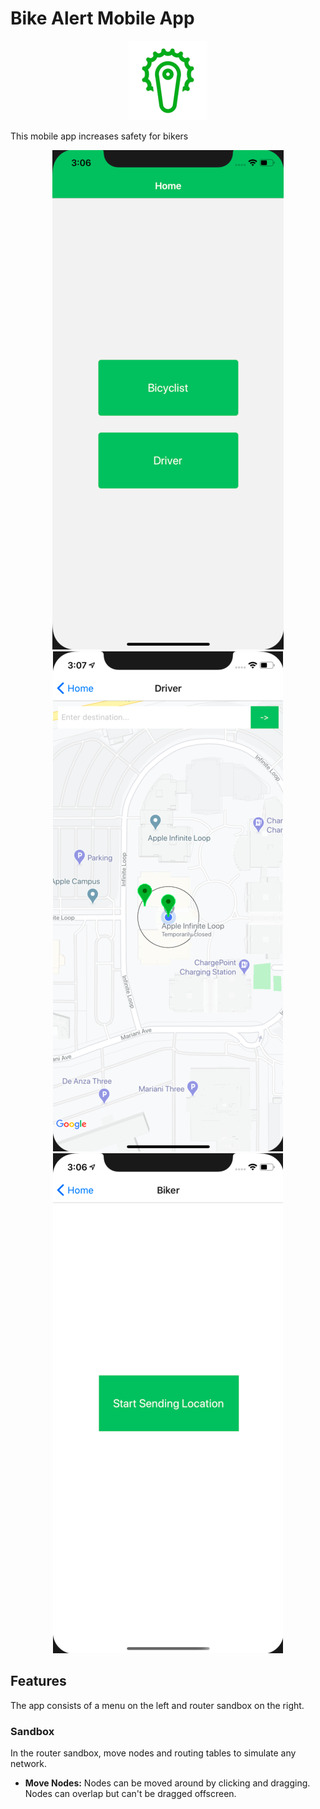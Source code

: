 # Bike Alert Mobile App

<p align="center"><img src="readmeFiles/appIcon.png?raw=true" /></p>

This mobile app increases safety for bikers

<p align="center">
  <img src="readmeFiles/mainPage.png?raw=true" />
  <img src="readmeFiles/MapInit.png?raw=true" />
  <img src="readmeFiles/BikerStartSending.png?raw=true" />
</p>

## Features

The app consists of a menu on the left and router sandbox on the right. 

### Sandbox 
In the router sandbox, move nodes and routing tables to simulate any network.

* __Move Nodes:__ Nodes can be moved around by clicking and dragging. Nodes can overlap but can't be dragged offscreen.
